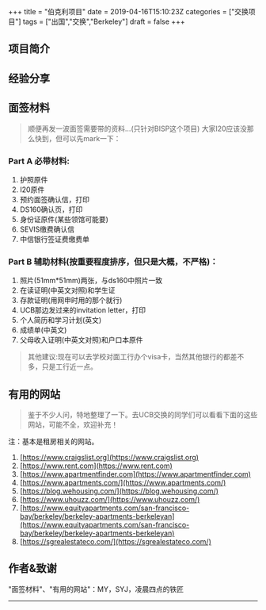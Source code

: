 +++
title = "伯克利项目"
date = 2019-04-16T15:10:23Z
categories = ["交换项目"]
tags = ["出国","交换","Berkeley"]
draft = false
+++

<!--more-->

## 项目简介

## 经验分享

## 面签材料

> 顺便再发一波面签需要带的资料...(只针对BISP这个项目) 大家I20应该没那么快到，但可以先mark一下：

### Part A 必带材料:
   1. 护照原件
   2. I20原件
   3. 预约面签确认信，打印
   4. DS160确认页，打印
   5. 身份证原件(某些领馆可能要)
   6. SEVIS缴费确认信
   7. 中信银行签证费缴费单 

### Part B 辅助材料(按重要程度排序，但只是大概，不严格)：
   1. 照片(51mm\*51mm)两张，与ds160中照片一致
   2. 在读证明(中英文对照)和学生证
   3. 存款证明(用网申时用的那个就行)
   4. UCB那边发过来的invitation letter，打印
   5. 个人简历和学习计划(英文)
   6. 成绩单(中英文)
   7. 父母收入证明(中英文对照)和户口本原件

> 其他建议:现在可以去学校对面工行办个visa卡，当然其他银行的都差不多，只是工行近一点。

## 有用的网站

> 鉴于不少人问，特地整理了一下。去UCB交换的同学们可以看看下面的这些网站，可能不全，欢迎补充！

注：基本是租房相关的网站。

   1. [https://www.craigslist.org](https://www.craigslist.org)
   1. [https://www.rent.com](https://www.rent.com)
   1. [https://www.apartmentfinder.com](https://www.apartmentfinder.com)
   1. [https://www.apartments.com/](https://www.apartments.com/)
   1. [https://blog.wehousing.com/](https://blog.wehousing.com/)
   1. [https://www.uhouzz.com/](https://www.uhouzz.com/)
   1. [https://www.equityapartments.com/san-francisco-bay/berkeley/berkeley-apartments-berkeleyan](https://www.equityapartments.com/san-francisco-bay/berkeley/berkeley-apartments-berkeleyan)
   1. [https://sgrealestateco.com/](https://sgrealestateco.com/)

## 作者&致谢

"面签材料"、"有用的网站"：MY，SYJ，凌晨四点的铁匠

---
